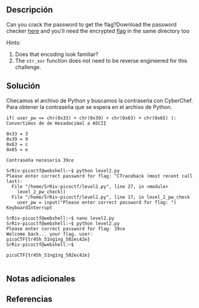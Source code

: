 ## Descripción
Can you crack the password to get the flag?Download the password checker [here](https://artifacts.picoctf.net/c/15/level2.py) and you'll need the encrypted [flag](https://artifacts.picoctf.net/c/15/level2.flag.txt.enc) in the same directory too

Hints: 
1. Does that encoding look familiar?
2. The `str_xor` function does not need to be reverse engineered for this challenge.
## Solución 

Checamos el archivo de Python y buscamos la contraseña con CyberChef. Para obtener la contraseña que se espera en el archivo de Python. 

```
if( user_pw == chr(0x33) + chr(0x39) + chr(0x63) + chr(0x65) ):
Convertimos de de Hexadecimal a ASCII

0x33 = 3
0x39 = 9
0x63 = c
0x65 = e

Contraseña necesaria 39ce

SrRiv-picoctf@webshell:~$ python level2.py 
Please enter correct password for flag: ^CTraceback (most recent call last):
  File "/home/SrRiv-picoctf/level2.py", line 27, in <module>
    level_2_pw_check()
  File "/home/SrRiv-picoctf/level2.py", line 17, in level_2_pw_check
    user_pw = input("Please enter correct password for flag: ")
KeyboardInterrupt

SrRiv-picoctf@webshell:~$ nano level2.py 
SrRiv-picoctf@webshell:~$ python level2.py 
Please enter correct password for flag: 39ce
Welcome back... your flag, user:
picoCTF{tr45h_51ng1ng_502ec42e}
SrRiv-picoctf@webshell:~$ 

picoCTF{tr45h_51ng1ng_502ec42e}


```
## Notas adicionales 
## Referencias